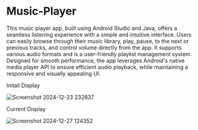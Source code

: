 # Music-Player

This music player app, built using Android Studio and Java, offers a seamless listening experience with a simple and intuitive interface. Users can easily browse through their music library, play, pause, to the next or previous tracks, and control volume directly from the app. It supports various audio formats and is a user-friendly playlist management system. Designed for smooth performance, the app leverages Android's native media player API to ensure efficient audio playback, while maintaining a responsive and visually appealing UI.

Initail Display

![Screenshot 2024-12-23 232837](https://github.com/user-attachments/assets/2adffad2-6229-4811-9f90-be8248bf54e7)

Current Display

![Screenshot 2024-12-27 124352](https://github.com/user-attachments/assets/c3a3c276-3e63-4bf3-b820-de974db2453b)
